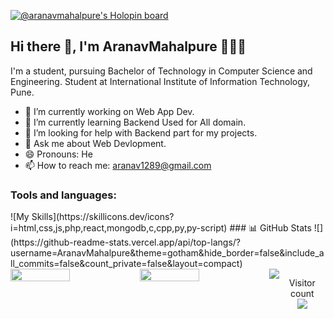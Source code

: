 [![@aranavmahalpure's Holopin board](https://holopin.me/aranavmahalpure)](https://holopin.io/@aranavmahalpure)  
<!--**AranavMahalpure / AranavMahalpure** is a ✨ _special_ ✨ repository because its `README.md` (this file) appears on your GitHub profile.-->
## Hi there 👋, I'm AranavMahalpure 👩🏻‍💻
I'm a student, pursuing Bachelor of Technology in Computer Science and Engineering.
Student at International Institute of Information Technology, Pune.
- 🔭 I’m currently working on Web App Dev.
- 🌱 I’m currently learning Backend  Used for All domain.
- 🤔 I’m looking for help with Backend part for my projects.
- 💬 Ask me about Web Devlopment.
- 😄 Pronouns: He
- 📫 How to reach me: aranav1289@gmail.com
<h3 align="left">Tools and languages: </h3>
![My Skills](https://skillicons.dev/icons?i=html,css,js,php,react,mongodb,c,cpp,py,py-script)
### 📊 GitHub Stats
![](https://github-readme-stats.vercel.app/api/top-langs/?
username=AranavMahalpure&theme=gotham&hide_border=false&include_all_commits=false&count_private=false&layout=compact)

<div style="display: flex; flex-direction: row;">
  
<img width="46%" src="https://github-readme-stats.vercel.app/api?username=Aranavmahalpure&theme=gotham&hide_border=false&include_all_commits=false&count_private=false" />
<img width="46%" src="https://github-readme-streak-stats.herokuapp.com/?user=AranavMahalpure&theme=gotham&hide_border=false" />
<img src="https://github.com/AranavMahalpure/AranavMahalpure/blob/output/github-contribution-grid-snake.gif"/>
<p align="center"> 
  Visitor count<br>
  <img src="https://profile-counter.glitch.me/daweedkob/count.svg" />
</p>

